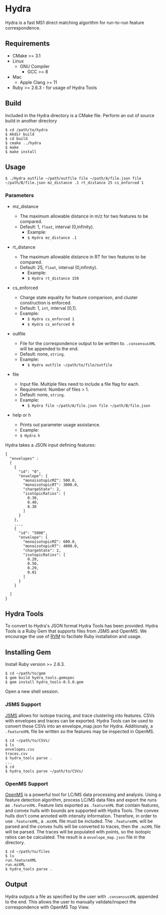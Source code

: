 # Hydra

Hydra is a fast MS1 direct matching algorithm for run-to-run feature correspondence.

## Requirements
- CMake >= 3.1
- Linux
  - GNU Compiler
    - GCC >= 8
- Mac
  - Apple Clang >= 11
- Ruby >= 2.6.3 - for usage of Hydra Tools

## Build
Included in the Hydra directory is a CMake file.
Perform an out of source build in another directory

```
$ cd /path/to/hydra
$ mkdir build
$ cd build
$ cmake ../hydra
$ make
$ make install
```

## Usage

```$ ./Hydra outfile ~/path/outfile file ~/path/A/file.json file ~/path/B/file.json mz_distance .1 rt_distance 25 cs_enforced 1```

### Parameters

- mz_distance
  - The maximum allowable distance in m/z for two features to be compared.
  - Default: 1, ```float```, interval (0,infinity).
    - Example:
    - ```$ Hydra mz_distance .1 ```
- rt_distance
  - The maximum allowable distance in RT for two features to be compared.
  - Default: 25, ```float```, interval (0,infinity).
    - Example:
    - ```$ Hydra rt_distance 150```
- cs_enforced
  - Charge state equality for feature comparison, and cluster construction is enforced.
  - Default: 1, ```int```, interval [0,1].
  - Example:
    - ```$ Hydra cs_enforced 1 ```
    - ```$ Hydra cs_enforced 0 ```
- outfile
  - File for the correspondence output to be written to. ```.consensusXML``` will be appended to the end.
  - Default: none, ```string```.
  - Example:
    - ```$ Hydra outfile ~/path/to/file/outfile```

- file
  - Input file. Multiple files need to include a file flag for each.
  - Requirement: Number of files > 1.
  - Default: none, ```string```.
  - Example:
    - ```$ Hydra file ~/path/A/file.json file ~/path/B/file.json```

- help or h
  - Prints out parameter usage assistance.
  - Example:
  - ```$ Hydra h```

Hydra takes a JSON input defining features:

```
{
  "envelopes" :
  [
    {
      "id": "0",
      "envelope": {
        "monoisotopicMZ": 500.0,
        "monoisotopicRT": 3000.0,
        "chargeState": 2,
        "isotopicRatios": [
          0.30,
          0.40,
          0.30
        ]
      }
    },
    ...,
    {
      "id": "5000",
      "envelope": {
        "monoisotopicMZ": 600.0,
        "monoisotopicRT": 4000.0,
        "chargeState": 2,
        "isotopicRatios": [
          0.20,
          0.50,
          0.29,
          0.01
        ]
      }
    }

  ]
}
```

## Hydra Tools

To convert to Hydra's JSON format Hydra Tools has been provided. Hydra Tools is a Ruby Gem that supports files from JSMS and OpenMS. We encourage the use of [RVM](https://rvm.io/) to faciliate Ruby installation and usage.

## Installing Gem

Install Ruby version >= 2.6.3.
```
$ cd ~/path/to/gem
$ gem build hydra_tools.gemspec
$ gem install hydra_tools-0.5.0.gem
```
Open a new shell session.


### JSMS Support

[JSMS](https://github.com/optimusmoose/jsms) allows for isotope tracing, and trace clustering into features. CSVs with envelopes and traces can be exported. Hydra Tools can be used to convert these CSVs into an envelope_map.json for Hydra. Additionaly, a ```.featureXML``` file be written so the features may be inspected in OpenMS.

```
$ cd ~/path/to/CSVs/
$ ls
envelopes.csv
traces.csv
$ hydra_tools parse .
...
$ cd
$ hydra_tools parse ~/path/to/CSVs/
```

### OpenMS Support

[OpenMS](https://www.openms.de/) is a powerful tool for LC/MS data processing and analysis. Using a feature detection algorithm, process LC/MS data files and export the runs as ```.featureXML```. Feature lists exported as ```.featureXML``` that contain features, and convex hulls with bounds are supported with Hydra Tools. The convex hulls don't come annoted with intensity information. Therefore, in order to use ```.featureXML```, a ```.mzXML``` file must be included. The ```.featureXML``` will be parsed and the convex hulls will be converted to traces, then the ```.mzXML``` file will be parsed. The traces will be populated with points, so the isotopic ratios can be calculated. The result is a ```envelope_map.json``` file in the directory.

```
$ cd ~/path/to/files
$ ls
run.featureXML
run.mzXML
$ hydra_tools parse .
```


## Output

Hydra outputs a file as specified by the user with ```.consensusXML``` appended to the end. This allows the user to manually validate/inspect the correspondence with OpenMS Top View.



